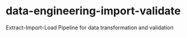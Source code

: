 # data-engineering-import-validate
Extract-Import-Load Pipeline for data transformation and validation
